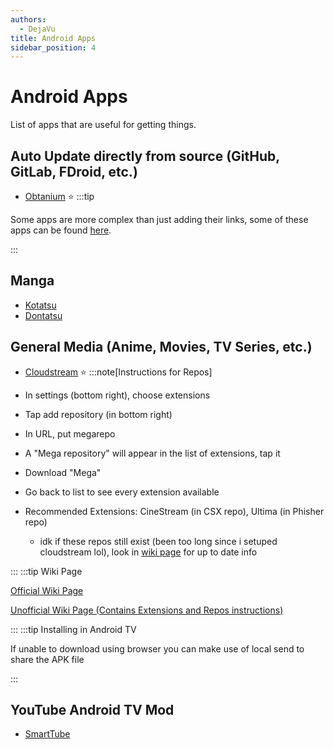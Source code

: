 ```yaml
---
authors:
  - DejaVu
title: Android Apps
sidebar_position: 4
---
```

# Android Apps
List of apps that are useful for getting things.

## Auto Update directly from source (GitHub, GitLab, FDroid, etc.)
- [Obtanium](https://github.com/ImranR98/Obtainium) ⭐
:::tip

Some apps are more complex than just adding their links, some of these apps can be found [here](https://apps.obtainium.imranr.dev/).

:::
## Manga
- [Kotatsu](https://kotatsu.app/)
- [Dontatsu](https://discord.gg/dantotsu)
## General Media (Anime, Movies, TV Series, etc.)
- [Cloudstream](https://github.com/recloudstream/cloudstream) ⭐
:::note[Instructions for Repos]

- In settings (bottom right), choose extensions
- Tap add repository (in bottom right)
- In URL, put megarepo
- A "Mega repository" will appear in the list of extensions, tap it
- Download "Mega"
- Go back to list to see every extension available
- Recommended Extensions: CineStream (in CSX repo), Ultima (in Phisher repo)
  - idk if these repos still exist (been too long since i setuped cloudstream lol), look in [wiki page](https://cloudstream.miraheze.org/wiki/List_of_extensions) for up to date info

:::
:::tip Wiki Page

[Official Wiki Page](https://recloudstream.github.io/csdocs/)

[Unofficial Wiki Page (Contains Extensions and Repos instructions)](https://cloudstream.miraheze.org/wiki/Main_Page)

:::
:::tip Installing in Android TV

If unable to download using browser you can make use of local send to share the APK file

:::

## YouTube Android TV Mod
- [SmartTube](https://github.com/yuliskov/SmartTube?tab=readme-ov-file)